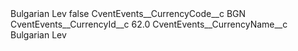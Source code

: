 <?xml version="1.0" encoding="UTF-8"?>
<CustomMetadata xmlns="http://soap.sforce.com/2006/04/metadata" xmlns:xsi="http://www.w3.org/2001/XMLSchema-instance" xmlns:xsd="http://www.w3.org/2001/XMLSchema">
    <label>Bulgarian Lev</label>
    <protected>false</protected>
    <values>
        <field>CventEvents__CurrencyCode__c</field>
        <value xsi:type="xsd:string">BGN</value>
    </values>
    <values>
        <field>CventEvents__CurrencyId__c</field>
        <value xsi:type="xsd:double">62.0</value>
    </values>
    <values>
        <field>CventEvents__CurrencyName__c</field>
        <value xsi:type="xsd:string">Bulgarian Lev</value>
    </values>
</CustomMetadata>
